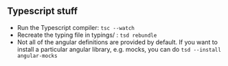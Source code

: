## Typescript stuff

* Run the Typescript compiler: `tsc --watch`
* Recreate the typing file in typings/ : `tsd rebundle`
* Not all of the angular definitions are provided by default. If you want to install a particular angular library, e.g. mocks, you can do `tsd --install angular-mocks`
